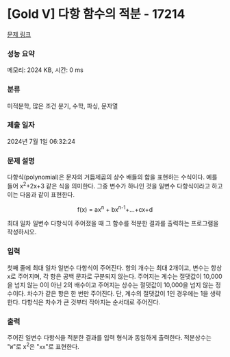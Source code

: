 # [Gold V] 다항 함수의 적분 - 17214 

[문제 링크](https://www.acmicpc.net/problem/17214) 

### 성능 요약

메모리: 2024 KB, 시간: 0 ms

### 분류

미적분학, 많은 조건 분기, 수학, 파싱, 문자열

### 제출 일자

2024년 7월 1일 06:32:24

### 문제 설명

<p>다항식(polynomial)은 문자의 거듭제곱의 상수 배들의 합을 표현하는 수식이다. 예를 들어 x<sup>2</sup>+2x+3 같은 식을 의미한다. 그중 변수가 하나인 것을 일변수 다항식이라고 하고 이는 다음과 같이 표현한다.</p>

<p style="text-align: center;">f(x) = ax<sup>n</sup> + bx<sup>n-1</sup>+...+cx+d</p>

<p>최대 일차 일변수 다항식이 주어졌을 때 그 함수를 적분한 결과를 출력하는 프로그램을 작성하시오.</p>

### 입력 

 <p>첫째 줄에 최대 일차 일변수 다항식이 주어진다. 항의 개수는 최대 2개이고, 변수는 항상 x로 주어지며, 각 항은 공백 문자로 구분되지 않는다. 주어지는 계수는 절댓값이 10,000을 넘지 않는 0이 아닌 2의 배수이고 주어지는 상수는 절댓값이 10,000을 넘지 않는 정수이다. 차수가 같은 항은 한 번만 주어진다. 단, 계수의 절댓값이 1인 경우에는 1을 생략한다. 다항식은 차수가 큰 것부터 작아지는 순서대로 주어진다.</p>

### 출력 

 <p>주어진 일변수 다항식을 적분한 결과를 입력 형식과 동일하게 출력한다. 적분상수는 "<code>W</code>"로 x<sup>2</sup>은 "<code>xx</code>"로 표현한다.</p>

